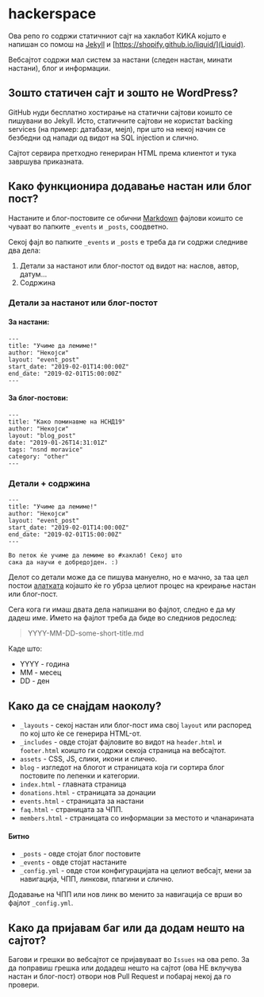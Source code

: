 # hackerspace

Ова репо го содржи статичниот сајт на хаклабот КИКА којшто е напишан со помош на [Jekyll](https://jekyllrb.com/) и [https://shopify.github.io/liquid/](Liquid).

Вебсајтот содржи мал систем за настани (следен настан, минати настани), блог и информации.

## Зошто статичен сајт и зошто не WordPress?

GitHub нуди бесплатно хостирање на статични сајтови коишто се пишувани во Jekyll. Исто,
статичните сајтови не користат backing services (на пример: датабази, мејл), при што на некој начин
се безбедни од напади од видот на SQL injection и слично.

Сајтот сервира претходно генериран HTML према клиентот и тука завршува приказната.

## Како функционира додавање настан или блог пост?

Настаните и блог-постовите се обични [Markdown](https://en.wikipedia.org/wiki/Markdown) фајлови коишто се чуваат во папките `_events` и `_posts`, соодветно.

Секој фајл во папките `_events` и `_posts` е треба да ги содржи следниве два дела:
1. Детали за настанот или блог-постот од видот на: наслов, автор, датум...
2. Содржина

### Детали за настанот или блог-постот

#### За настани:

```
---
title: "Учиме да лемиме!"
author: "Некојси"
layout: "event_post"
start_date: "2019-02-01T14:00:00Z"
end_date: "2019-02-01T15:00:00Z"
---
```

#### За блог-постови:

```
---
title: "Како поминавме на НСНД19"
author: "Некојси"
layout: "blog_post"
date: "2019-01-26T14:31:01Z"
tags: "nsnd moravice"
category: "other"
---
```

### Детали + содржина
```
---
title: "Учиме да лемиме!"
author: "Некојси"
layout: "event_post"
start_date: "2019-02-01T14:00:00Z"
end_date: "2019-02-01T15:00:00Z"
---

Во петок ќе учиме да лемиме во #хаклаб! Секој што
сака да научи е добредојден. :)
```

Делот со детали може да се пишува мануелно, но е мачно, за таа цел постои [алатката](https://google.com) којашто
ќе го убрза целиот процес на креирање настан или блог-пост.

Сега кога ги имаш двата дела напишани во фајлот, следно е да му дадеш име. Името на фајлот треба да биде во следниов редослед: 

> YYYY-MM-DD-some-short-title.md

Каде што:
- YYYY - година
- MM - месец
- DD - ден

## Како да се снајдам наоколу?

- `_layouts` - секој настан или блог-пост има свој `layout` или распоред по кој што ќе се генерира HTML-от.
- `_includes` - овде стојат фајловите во видот на `header.html` и `footer.html` коишто ги содржи секоја страница на вебсајтот.
- `assets` - CSS, JS, слики, икони и слично.
- `blog` - изгледот на блогот и страницата која ги сортира блог постовите по лепенки и категории.
- `index.html` - главната страница
- `donations.html` - страницата за донации
- `events.html` - страницата за настани
- `faq.html` - страницата за ЧПП.
- `members.html` - страницата со информации за местото и чланарината

#### Битно

- `_posts` - овде стојат блог постовите
- `_events` - овде стојат настаните
- `_config.yml` - овде стои конфигурацијата на целиот вебсајт, мени за навигација, ЧПП, линкови, плагини и слично.

Додавање на ЧПП или нов линк во менито за навигација се врши во фајлот `_config.yml`.

## Како да пријавам баг или да додам нешто на сајтот?

Багови и грешки во вебсајтот се пријавуваат во `Issues` на ова репо. За да поправиш грешка или додадеш нешто на сајтот (ова НЕ вклучува настан и блог-пост) отвори нов Pull Request и побарај некој да го провери.
